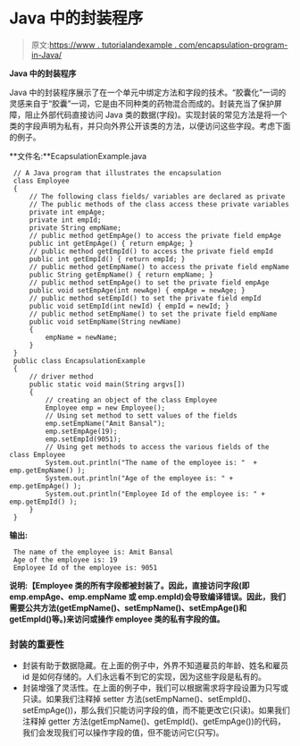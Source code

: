 # Java 中的封装程序

> 原文:[https://www . tutorialandexample . com/encapsulation-program-in-Java/](https://www.tutorialandexample.com/encapsulation-program-in-java/)

**Java 中的封装程序**

Java 中的封装程序展示了在一个单元中绑定方法和字段的技术。“胶囊化”一词的灵感来自于“胶囊”一词，它是由不同种类的药物混合而成的。封装充当了保护屏障，阻止外部代码直接访问 Java 类的数据(字段)。实现封装的常见方法是将一个类的字段声明为私有，并只向外界公开该类的方法，以便访问这些字段。考虑下面的例子。

**文件名:**EcapsulationExample.java

```
 // A Java program that illustrates the encapsulation
 class Employee
 {
     // The following class fields/ variables are declared as private
     // The public methods of the class access these private variables
     private int empAge;
     private int empId;
     private String empName;
     // public method getEmpAge() to access the private field empAge
     public int getEmpAge() { return empAge; }
     // public method getEmpId() to access the private field empId
     public int getEmpId() { return empId; }
     // public method getEmpName() to access the private field empName
     public String getEmpName() { return empName; }
     // public method setEmpAge() to set the private field empAge
     public void setEmpAge(int newAge) { empAge = newAge; }
     // public method setEmpId() to set the private field empId
     public void setEmpId(int newId) { empId = newId; }
     // public method setEmpName() to set the private field empName
     public void setEmpName(String newName)
     {
         empName = newName;
     }
 }
 public class EncapsulationExample
 {
     // driver method
     public static void main(String argvs[])
     {
         // creating an object of the class Employee
         Employee emp = new Employee();
         // Using set method to sett values of the fields
         emp.setEmpName("Amit Bansal");
         emp.setEmpAge(19);
         emp.setEmpId(9051);
         // Using get methods to access the various fields of the class Employee
         System.out.println("The name of the employee is: "  + emp.getEmpName() );
         System.out.println("Age of the employee is: " + emp.getEmpAge() );
         System.out.println("Employee Id of the employee is: " + emp.getEmpId() );
     }
 } 
```

**输出:**

```
 The name of the employee is: Amit Bansal
 Age of the employee is: 19
 Employee Id of the employee is: 9051 
```

**说明:【Employee 类的所有字段都被封装了。因此，直接访问字段(即 emp.empAge、emp.empName 或 emp.empId)会导致编译错误。因此，我们需要公共方法(getEmpName()、setEmpName()、setEmpAge()和 getEmpId()等。)来访问或操作 employee 类的私有字段的值。**

### 封装的重要性

*   封装有助于数据隐藏。在上面的例子中，外界不知道雇员的年龄、姓名和雇员 id 是如何存储的。人们永远看不到它的实现，因为这些字段是私有的。
*   封装增强了灵活性。在上面的例子中，我们可以根据需求将字段设置为只写或只读。如果我们注释掉 setter 方法(setEmpName()、setEmpId()、setEmpAge())，那么我们只能访问字段的值，而不能更改它(只读)。如果我们注释掉 getter 方法(getEmpName()、getEmpId()、getEmpAge())的代码，我们会发现我们可以操作字段的值，但不能访问它(只写)。